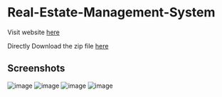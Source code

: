 # Real-Estate-Management-System

Visit website [here](http://house-hunting.lovestoblog.com/?i=1)

Directly Download the zip file [here](https://drive.google.com/file/d/1ztNC4xER45tsKSURUm60Wz_8fo941GCE/view?usp=sharing)

## Screenshots
![image](https://user-images.githubusercontent.com/76894348/176237124-dd0119ad-70dc-438b-89d8-0824c9d95e2e.png)
![image](https://user-images.githubusercontent.com/76894348/176237652-7670d489-9666-4621-b354-2fee4eca899d.png)
![image](https://user-images.githubusercontent.com/76894348/176237790-aa0bb6da-30f9-4e79-9935-9adbcc8a338b.png)
![image](https://user-images.githubusercontent.com/76894348/176238499-ea20e0d3-25d3-4ccd-8943-a9bda9cd8cf7.png)


